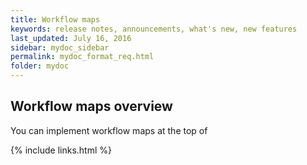 ```yaml
---
title: Workflow maps
keywords: release notes, announcements, what's new, new features
last_updated: July 16, 2016
sidebar: mydoc_sidebar
permalink: mydoc_format_req.html
folder: mydoc
---
```


## Workflow maps overview

You can implement workflow maps at the top of 

{% include links.html %}